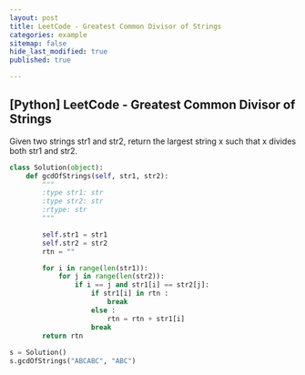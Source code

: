 ```yaml
---
layout: post
title: LeetCode - Greatest Common Divisor of Strings
categories: example
sitemap: false
hide_last_modified: true
published: true

---
```


## [Python] LeetCode - Greatest Common Divisor of Strings

Given two strings str1 and str2, return the largest string x such that x divides both str1 and str2.

~~~python
class Solution(object):
    def gcdOfStrings(self, str1, str2):
        """
        :type str1: str
        :type str2: str
        :rtype: str
        """

        self.str1 = str1
        self.str2 = str2
        rtn = ""

        for i in range(len(str1)):
            for j in range(len(str2)):
                if i == j and str1[i] == str2[j]:
                    if str1[i] in rtn :
                        break
                    else :    
                        rtn = rtn + str1[i]        
                    break
        return rtn      
        
s = Solution()
s.gcdOfStrings("ABCABC", "ABC")       

~~~
